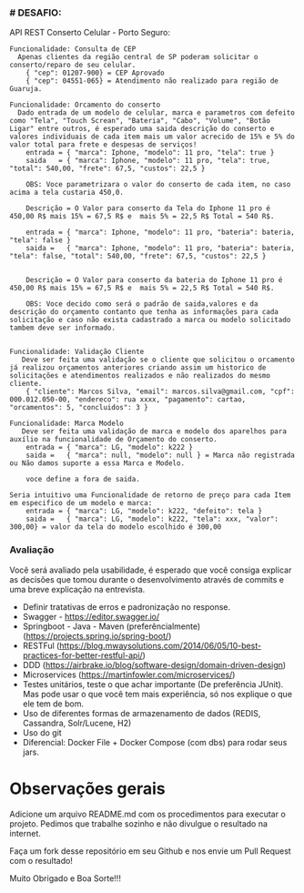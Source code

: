 ### # DESAFIO:
API REST Conserto Celular - Porto Seguro:


```
Funcionalidade: Consulta de CEP 
  Apenas clientes da região central de SP poderam solicitar o conserto/reparo de seu celular.
	{ "cep": 01207-900} = CEP Aprovado 
	{ "cep": 04551-065} = Atendimento não realizado para região de Guaruja.

```
```
Funcionalidade: Orcamento do conserto
  Dado entrada de um modelo de celular, marca e parametros com defeito como "Tela", "Touch Screan", "Bateria", "Cabo", "Volume", "Botão Ligar" entre outros, é esperado uma saida descrição do conserto e valores individuais de cada item mais um valor acrecido de 15% e 5% do valor total para frete e despesas de serviços!
	entrada = { "marca": Iphone, "modelo": 11 pro, "tela": true } 
	saida   = { "marca": Iphone, "modelo": 11 pro, "tela": true, "total": 540,00, "frete": 67,5, "custos": 22,5 }

	OBS: Voce parametrizara o valor do conserto de cada item, no caso acima a tela custaria 450,0.

	Descrição = O Valor para conserto da Tela do Iphone 11 pro é 450,00 R$ mais 15% = 67,5 R$ e  mais 5% = 22,5 R$ Total = 540 R$.

	entrada = { "marca": Iphone, "modelo": 11 pro, "bateria": bateria, "tela": false }
	saida =   { "marca": Iphone, "modelo": 11 pro, "bateria": bateria, "tela": false, "total": 540,00, "frete": 67,5, "custos": 22,5 } 


 	Descrição = O Valor para conserto da bateria do Iphone 11 pro é 450,00 R$ mais 15% = 67,5 R$ e  mais 5% = 22,5 R$ Total = 540 R$.

	OBS: Voce decido como será o padrão de saida,valores e da descrição do orçamento contanto que tenha as informações para cada solicitação e caso não exista cadastrado a marca ou modelo solicitado tambem deve ser informado.

```
```

Funcionalidade: Validação Cliente
   Deve ser feita uma validação se o cliente que solicitou o orcamento já realizou orçamentos anteriores criando assim um historico de solicitações e atendimentos realizados e não realizados do mesmo cliente.	
	{ "cliente": Marcos Silva, "email": marcos.silva@gmail.com, "cpf": 000.012.050-00, "endereco": rua xxxx, "pagamento": cartao, "orcamentos": 5, "concluidos": 3 }

```
```
Funcionalidade: Marca Modelo
   Deve ser feita uma validação de marca e modelo dos aparelhos para auxílio na funcionalidade de Orçamento do conserto.
	entrada = { "marca": LG, "modelo": k222 }
	saida =   { "marca": null, "modelo": null } = Marca não registrada ou Não damos suporte a essa Marca e Modelo.

	voce define a fora de saida.

Seria intuitivo uma Funcionalidade de retorno de preço para cada Item em especifico de um modelo e marca:
	entrada = { "marca": LG, "modelo": k222, "defeito": tela }
	saida =   { "marca": LG, "modelo": k222, "tela": xxx, "valor": 300,00} = valor da tela do modelo escolhido é 300,00
```

### Avaliação

Você será avaliado pela usabilidade, é esperado que você consiga explicar as decisões que tomou durante o desenvolvimento através de commits e uma breve explicação na entrevista.

* Definir tratativas de erros e padronização no response.
* Swagger - https://editor.swagger.io/
* Springboot - Java - Maven (preferêncialmente) (https://projects.spring.io/spring-boot/)
* RESTFul (https://blog.mwaysolutions.com/2014/06/05/10-best-practices-for-better-restful-api/)
* DDD (https://airbrake.io/blog/software-design/domain-driven-design)
* Microservices (https://martinfowler.com/microservices/)
* Testes unitários, teste o que achar importante (De preferência JUnit). Mas pode usar o que você tem mais experiência, só nos explique o que ele tem de bom.
* Uso de diferentes formas de armazenamento de dados (REDIS, Cassandra, Solr/Lucene, H2)
* Uso do git
* Diferencial: Docker File + Docker Compose (com dbs) para rodar seus jars.

# Observações gerais

Adicione um arquivo README.md com os procedimentos para executar o projeto. Pedimos que trabalhe sozinho e não divulgue o resultado na internet.

Faça um fork desse repositório em seu Github e nos envie um Pull Request com o resultado!

Muito Obrigado e Boa Sorte!!!
